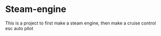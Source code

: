 # Steam-engine
This is a project to first make a steam engine, then make a cruise control esc auto pilot 
